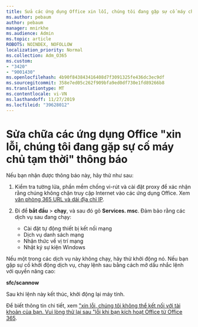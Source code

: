```yaml
---
title: Sửa các ứng dụng Office xin lỗi, chúng tôi đang gặp sự cố máy chủ tạm thời thông báo
ms.author: pebaum
author: pebaum
manager: mnirkhe
ms.audience: Admin
ms.topic: article
ROBOTS: NOINDEX, NOFOLLOW
localization_priority: Normal
ms.collection: Adm_O365
ms.custom:
- "3420"
- "9001430"
ms.openlocfilehash: 4b90f843843416408d7f3091325fe436dc3ec9df
ms.sourcegitcommit: 358e7ed05c262f909bfa9ed0df730e1fd89266b8
ms.translationtype: MT
ms.contentlocale: vi-VN
ms.lasthandoff: 11/27/2019
ms.locfileid: "39628012"
---
```

# <a name="fixing-the-office-apps-sorry-we-are-having-temporary-server-issues-message"></a>Sửa chữa các ứng dụng Office "xin lỗi, chúng tôi đang gặp sự cố máy chủ tạm thời" thông báo

Nếu bạn nhận được thông báo này, hãy thử như sau:

1. Kiểm tra tường lửa, phần mềm chống vi-rút và cài đặt proxy để xác nhận rằng chúng không chặn truy cập Internet vào các ứng dụng Office. Xem [văn phòng 365 URL và dải địa chỉ IP](https://docs.microsoft.com/office365/enterprise/urls-and-ip-address-ranges).

2. Đi để **bắt đầu** > **chạy**, và sau đó gõ **Services. msc**. Đảm bảo rằng các dịch vụ sau đang chạy:
    - Cài đặt tự động thiết bị kết nối mạng
    - Dịch vụ danh sách mạng
    - Nhận thức về vị trí mạng
    - Nhật ký sự kiện Windows

Nếu một trong các dịch vụ này không chạy, hãy thử khởi động nó. Nếu bạn gặp sự cố khởi động dịch vụ, chạy lệnh sau bằng cách mở dấu nhắc lệnh với quyền nâng cao:

**sfc/scannow**

Sau khi lệnh này kết thúc, khởi động lại máy tính.

Để biết thông tin chi tiết, xem ["xin lỗi, chúng tôi không thể kết nối với tài khoản của bạn. Vui lòng thử lại sau "lỗi khi bạn kích hoạt Office từ Office 365](https://docs.microsoft.com/office/troubleshoot/activation-installation/issue-when-activate-office-from-office-365).